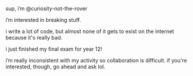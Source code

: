 sup, i’m @curiosity-not-the-rover

i’m interested in breaking stuff.

i write a lot of code, but almost none of it gets to exist on the internet because it's really bad.

i just finished my final exam for year 12!

i’m really inconsistent with my activity so collaboration is difficult. if you're interested, though, go ahead and ask lol.

<!---
curiosity-not-the-rover/curiosity-not-the-rover is a ✨ special ✨ repository because its `README.md` (this file) appears on your GitHub profile.
You can click the Preview link to take a look at your changes.
--->
